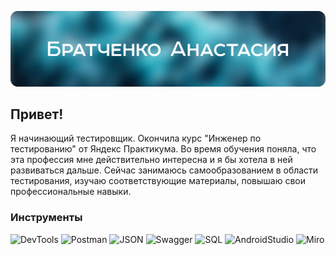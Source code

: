 ![Header](https://github.com/sunvive/sunvive/blob/main/assets/git.png)

## Привет! 
Я начинающий тестировщик.
Окончила курс "Инженер по тестированию" от Яндекс Практикума. Во время обучения поняла, что эта профессия мне действительно интересна и я бы хотела в ней развиваться дальше. Сейчас занимаюсь самообразованием в области тестирования, изучаю соответствующие материалы, повышаю свои профессиональные навыки.

### Инструменты
![DevTools](https://img.shields.io/badge/-DevTools-B44F07?style=flat&logo=googlechrome)
![Postman](https://img.shields.io/badge/-Postman-2C582C?style=flat&logo=postman)
![JSON](https://img.shields.io/badge/-JSON-CC8C33?style=flat&logo=JSON)
![Swagger](https://img.shields.io/badge/-Swagger-202224?style=flat&logo=Swagger)
![SQL](https://img.shields.io/badge/-SQL-CC8C33?style=flat&logo=PostgreSQL)
![AndroidStudio](https://img.shields.io/badge/-AndroidStudio-2C582C?style=flat&logo=AndroidStudio)
![Miro](https://img.shields.io/badge/-Miro-B44F07?style=flat&logo=Miro)
